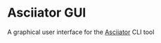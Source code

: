 # Asciiator GUI
A graphical user interface for the [Asciiator](https://github.com/nelup20/asciiator) CLI tool

